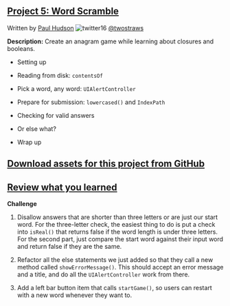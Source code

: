 ## [Project 5: Word Scramble](https://www.hackingwithswift.com/read/5/overview)
Written by [Paul Hudson](https://www.hackingwithswift.com/about)  ![twitter16](https://github.com/juliangyurov/PH-Project6a/assets/13259596/445c8ea0-65c4-4dba-8e1f-3f2750f0ef51)
  [@twostraws](https://twitter.com/twostraws)

**Description:** Create an anagram game while learning about closures and booleans.

- Setting up

- Reading from disk: `contentsOf`

- Pick a word, any word: `UIAlertController`

- Prepare for submission: `lowercased()` and `IndexPath`

- Checking for valid answers

- Or else what?

- Wrap up

## [Download assets for this project from GitHub](https://github.com/twostraws/HackingWithSwift)

## [Review what you learned](https://www.hackingwithswift.com/review/hws/project-5-word-scramble)

**Challenge**

1. Disallow answers that are shorter than three letters or are just our start word. For the three-letter check, the easiest thing to do is put a check into `isReal()` that returns false if the word length is under three letters. For the second part, just compare the start word against their input word and return false if they are the same.

2. Refactor all the else statements we just added so that they call a new method called `showErrorMessage()`. This should accept an error message and a title, and do all the `UIAlertController` work from there.

3. Add a left bar button item that calls `startGame()`, so users can restart with a new word whenever they want to.
